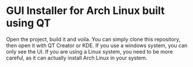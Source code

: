 # GUI Installer for Arch Linux built using QT
Open the project, build it and voila. 
You can simply clone this repository, then open it with QT Creator or KDE. If you use a windows system, you can only see the UI. If you are using a Linux system, you need to be more careful, as it can actually install Arch Linux in your system.
